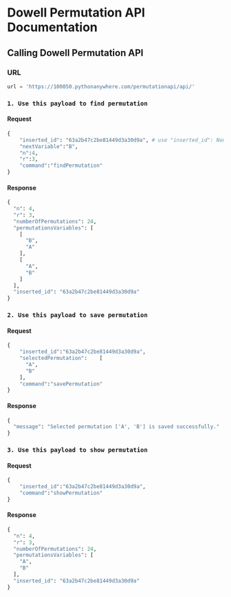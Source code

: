 # Dowell Permutation API Documentation
## Calling Dowell Permutation API
### URL
```py
url = 'https://100050.pythonanywhere.com/permutationapi/api/'
```

### ```1. Use this payload to find permutation ```
#### Request
```py
{
    "inserted_id": "63a2b47c2be81449d3a30d9a", # use "inserted_id": None or null for the first API call.
    "nextVariable":"B",
    "n":4,
    "r":3,
    "command":"findPermutation"
}
```
#### Response
```py
{
  "n": 4,
  "r": 3,
  "numberOfPermutations": 24,
  "permutationsVariables": [
    [
      "B",
      "A"
    ],
    [
      "A",
      "B"
    ]
  ],
  "inserted_id": "63a2b47c2be81449d3a30d9a"
}
```
### ```2. Use this payload to save permutation ```
#### Request
```py
{
    "inserted_id":"63a2b47c2be81449d3a30d9a",
    "selectedPermutation":    [
      "A",
      "B"
    ],
    "command":"savePermutation"
}
```
#### Response
```py
{
  "message": "Selected permutation ['A', 'B'] is saved successfully."
}
```
### ```3. Use this payload to show permutation ```
#### Request
```py
{
    "inserted_id":"63a2b47c2be81449d3a30d9a",
    "command":"showPermutation"
}
```
#### Response
```py
{
  "n": 4,
  "r": 3,
  "numberOfPermutations": 24,
  "permutationsVariables": [
    "A",
    "B"
  ],
  "inserted_id": "63a2b47c2be81449d3a30d9a"
}
```

